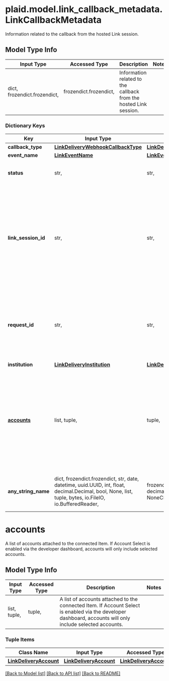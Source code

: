 # plaid.model.link_callback_metadata.LinkCallbackMetadata

Information related to the callback from the hosted Link session.

## Model Type Info
Input Type | Accessed Type | Description | Notes
------------ | ------------- | ------------- | -------------
dict, frozendict.frozendict,  | frozendict.frozendict,  | Information related to the callback from the hosted Link session. | 

### Dictionary Keys
Key | Input Type | Accessed Type | Description | Notes
------------ | ------------- | ------------- | ------------- | -------------
**callback_type** | [**LinkDeliveryWebhookCallbackType**](LinkDeliveryWebhookCallbackType.md) | [**LinkDeliveryWebhookCallbackType**](LinkDeliveryWebhookCallbackType.md) |  | [optional] 
**event_name** | [**LinkEventName**](LinkEventName.md) | [**LinkEventName**](LinkEventName.md) |  | [optional] 
**status** | str,  | str,  | Indicates where in the flow the Link user exited | [optional] 
**link_session_id** | str,  | str,  | A unique identifier associated with a user&#x27;s actions and events through the Link flow. Include this identifier when opening a support ticket for faster turnaround. | [optional] 
**request_id** | str,  | str,  | The request ID for the last request made by Link. This can be shared with Plaid Support to expedite investigation. | [optional] 
**institution** | [**LinkDeliveryInstitution**](LinkDeliveryInstitution.md) | [**LinkDeliveryInstitution**](LinkDeliveryInstitution.md) |  | [optional] 
**[accounts](#accounts)** | list, tuple,  | tuple,  | A list of accounts attached to the connected Item. If Account Select is enabled via the developer dashboard, accounts will only include selected accounts. | [optional] 
**any_string_name** | dict, frozendict.frozendict, str, date, datetime, uuid.UUID, int, float, decimal.Decimal, bool, None, list, tuple, bytes, io.FileIO, io.BufferedReader,  | frozendict.frozendict, str, decimal.Decimal, BoolClass, NoneClass, tuple, bytes, FileIO | any string name can be used but the value must be the correct type | [optional]

# accounts

A list of accounts attached to the connected Item. If Account Select is enabled via the developer dashboard, accounts will only include selected accounts.

## Model Type Info
Input Type | Accessed Type | Description | Notes
------------ | ------------- | ------------- | -------------
list, tuple,  | tuple,  | A list of accounts attached to the connected Item. If Account Select is enabled via the developer dashboard, accounts will only include selected accounts. | 

### Tuple Items
Class Name | Input Type | Accessed Type | Description | Notes
------------- | ------------- | ------------- | ------------- | -------------
[**LinkDeliveryAccount**](LinkDeliveryAccount.md) | [**LinkDeliveryAccount**](LinkDeliveryAccount.md) | [**LinkDeliveryAccount**](LinkDeliveryAccount.md) |  | 

[[Back to Model list]](../../README.md#documentation-for-models) [[Back to API list]](../../README.md#documentation-for-api-endpoints) [[Back to README]](../../README.md)

